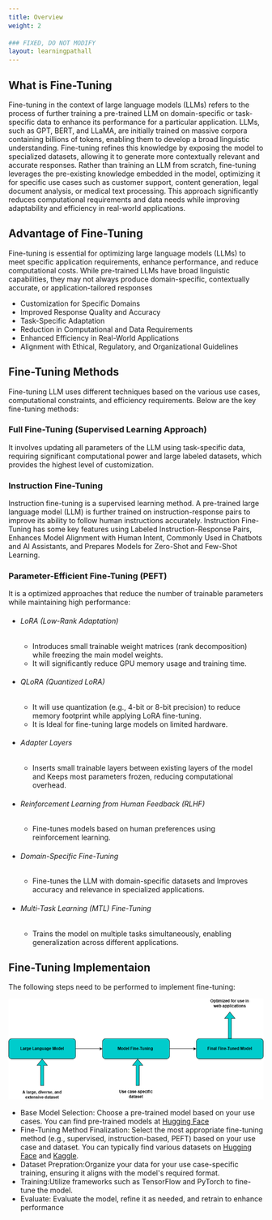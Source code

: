 ```yaml
---
title: Overview
weight: 2

### FIXED, DO NOT MODIFY
layout: learningpathall
---
```


## What is Fine-Tuning
Fine-tuning in the context of large language models (LLMs) refers to the process of further training a pre-trained LLM on domain-specific or task-specific data to enhance its performance for a particular application. LLMs, such as GPT, BERT, and LLaMA, are initially trained on massive corpora containing billions of tokens, enabling them to develop a broad linguistic understanding. Fine-tuning refines this knowledge by exposing the model to specialized datasets, allowing it to generate more contextually relevant and accurate responses. Rather than training an LLM from scratch, fine-tuning leverages the pre-existing knowledge embedded in the model, optimizing it for specific use cases such as customer support, content generation, legal document analysis, or medical text processing. This approach significantly reduces computational requirements and data needs while improving adaptability and efficiency in real-world applications. 

## Advantage of Fine-Tuning
Fine-tuning is essential for optimizing large language models (LLMs) to meet specific application requirements, enhance performance, and reduce computational costs. While pre-trained LLMs have broad linguistic capabilities, they may not always produce domain-specific, contextually accurate, or application-tailored responses
- Customization for Specific Domains
- Improved Response Quality and Accuracy
- Task-Specific Adaptation
- Reduction in Computational and Data Requirements
- Enhanced Efficiency in Real-World Applications
- Alignment with Ethical, Regulatory, and Organizational Guidelines

## Fine-Tuning Methods
Fine-tuning LLM uses different techniques based on the various use cases, computational constraints, and efficiency requirements. Below are the key fine-tuning methods:

### Full Fine-Tuning (Supervised Learning Approach)
It involves updating all parameters of the LLM using task-specific data, requiring significant computational power and large labeled datasets, which provides the highest level of customization.

### Instruction Fine-Tuning
Instruction fine-tuning is a supervised learning method. A pre-trained large language model (LLM) is further trained on instruction-response pairs to improve its ability to follow human instructions accurately. Instruction Fine-Tuning has some key features using Labeled Instruction-Response Pairs, Enhances Model Alignment with Human Intent, Commonly Used in Chatbots and AI Assistants, and Prepares Models for Zero-Shot and Few-Shot Learning.

### Parameter-Efficient Fine-Tuning (PEFT)
It is a optimized approaches that reduce the number of trainable parameters while maintaining high performance:

- ###### LoRA (Low-Rank Adaptation)
    - Introduces small trainable weight matrices (rank decomposition) while freezing the main model weights.
    - It will significantly reduce GPU memory usage and training time.

- ###### QLoRA (Quantized LoRA)
    - It will use quantization (e.g., 4-bit or 8-bit precision) to reduce memory footprint while applying LoRA fine-tuning.
    - It is Ideal for fine-tuning large models on limited hardware.

- ###### Adapter Layers
    - Inserts small trainable layers between existing layers of the model and Keeps most parameters frozen, reducing computational overhead.

- ###### Reinforcement Learning from Human Feedback (RLHF)
    - Fine-tunes models based on human preferences using reinforcement learning.

- ###### Domain-Specific Fine-Tuning
    - Fine-tunes the LLM with domain-specific datasets and Improves accuracy and relevance in specialized applications.

- ###### Multi-Task Learning (MTL) Fine-Tuning
    - Trains the model on multiple tasks simultaneously, enabling generalization across different applications.



## Fine-Tuning Implementaion 
The following steps need to be performed to implement fine-tuning:


![example image alt-text#center](1.png "Figure 1. Fine-Tuning Implementaion")

-   Base Model Selection: Choose a pre-trained model based on your use cases. You can find pre-trained models at [Hugging Face](https://huggingface.co/)
-   Fine-Tuning Method Finalization: Select the most appropriate fine-tuning method (e.g., supervised, instruction-based, PEFT) based on your use case and dataset. You can typically find various datasets on [Hugging Face](https://huggingface.co/datasets) and [Kaggle](https://www.kaggle.com/datasets).
-   Dataset Prepration:Organize your data for your use case-specific training, ensuring it aligns with the model's required format.
-   Training:Utilize frameworks such as TensorFlow and PyTorch to fine-tune the model.
-   Evaluate: Evaluate the model, refine it as needed, and retrain to enhance performance